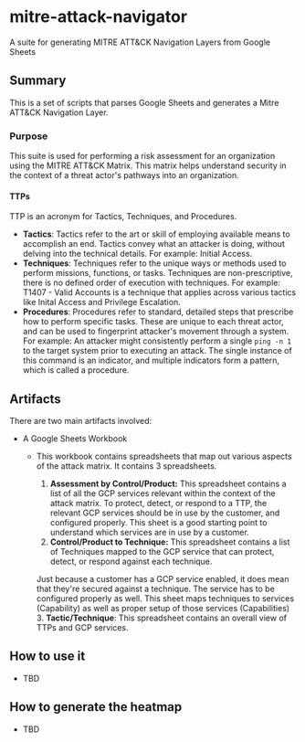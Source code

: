 # mitre-attack-navigator
A suite for generating MITRE ATT&amp;CK Navigation Layers from Google Sheets

## Summary

This is a set of scripts that parses Google Sheets and generates a Mitre ATT&CK Navigation Layer. 

### Purpose
This suite is used for performing a risk assessment for an organization using the MITRE ATT&CK Matrix. This matrix helps understand security in the context of a threat actor's pathways into an organization. 

#### TTPs
TTP is an acronym for Tactics, Techniques, and Procedures.

- **Tactics**: Tactics refer to the art or skill of employing available means to accomplish an end. Tactics convey what an attacker is doing, without delving into the technical details. For example: Initial Access.
- **Techniques**: Techniques refer to the unique ways or methods used to perform missions, functions, or tasks. Techniques are non-prescriptive, there is no defined order of execution with techniques. For example: T1407 - Valid Accounts is a technique that applies across various tactics like Inital Access and Privilege Escalation.
- **Procedures**: Procedures refer to standard, detailed steps that prescribe how to perform specific tasks. These are unique to each threat actor, and can be used to fingerprint attacker's movement through a system. For example: An attacker might consistently perform a single `ping -n 1` to the target system prior to executing an attack. The single instance of this command is an indicator, and multiple indicators form a pattern, which is called a procedure. 


## Artifacts

There are two main artifacts involved:
- A Google Sheets Workbook
    - This workbook contains spreadsheets that map out various aspects of the attack matrix. It contains 3 spreadsheets. 
        1. **Assessment by Control/Product:** This spreadsheet contains a list of all the GCP services relevant within the context of the attack matrix. To protect, detect, or respond to a TTP, the relevant GCP services should be in use by the customer, and configured properly. This sheet is a good starting point to understand which services are in use by a customer. 
        2. **Control/Product to Technique:** This spreadsheet contains a list of Techniques mapped to the GCP service that can protect, detect, or respond against each technique. 
        
        Just because a customer has a GCP service enabled, it does mean that they're secured against a technique. The service has to be configured properly as well.
        This sheet maps techniques to services (Capability) as well as proper setup of those services (Capabilities)
        3. **Tactic/Technique**: This spreadsheet contains an overall view of TTPs and GCP services.

 ## How to use it
 - TBD

 ## How to generate the heatmap
- TBD

